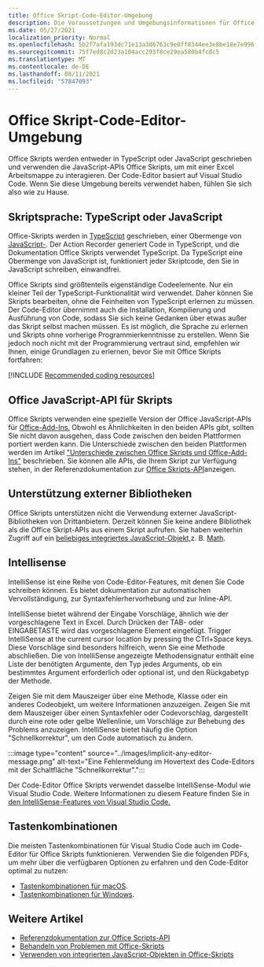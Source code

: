 ```yaml
---
title: Office Skript-Code-Editor-Umgebung
description: Die Voraussetzungen und Umgebungsinformationen für Office Skripts in Excel im Web.
ms.date: 05/27/2021
localization_priority: Normal
ms.openlocfilehash: 5b2f7afa193dc71e13a3d6763c9e8ff8344ee3e8be18e7e996f8431e03510509
ms.sourcegitcommit: 75f7ed8c2d23a104acc293f8ce29ea580b4fcdc5
ms.translationtype: MT
ms.contentlocale: de-DE
ms.lasthandoff: 08/11/2021
ms.locfileid: "57847093"
---
```

# <a name="office-scripts-code-editor-environment"></a>Office Skript-Code-Editor-Umgebung

Office Skripts werden entweder in TypeScript oder JavaScript geschrieben und verwenden die JavaScript-APIs Office Skripts, um mit einer Excel Arbeitsmappe zu interagieren. Der Code-Editor basiert auf Visual Studio Code. Wenn Sie diese Umgebung bereits verwendet haben, fühlen Sie sich also wie zu Hause.

## <a name="scripting-language-typescript-or-javascript"></a>Skriptsprache: TypeScript oder JavaScript

Office-Skripts werden in [TypeScript](https://www.typescriptlang.org/docs/home.html) geschrieben, einer Obermenge von [JavaScript-](https://developer.mozilla.org/docs/Web/JavaScript). Der Action Recorder generiert Code in TypeScript, und die Dokumentation Office Skripts verwendet TypeScript. Da TypeScript eine Obermenge von JavaScript ist, funktioniert jeder Skriptcode, den Sie in JavaScript schreiben, einwandfrei.

Office Skripts sind größtenteils eigenständige Codeelemente. Nur ein kleiner Teil der TypeScript-Funktionalität wird verwendet. Daher können Sie Skripts bearbeiten, ohne die Feinheiten von TypeScript erlernen zu müssen. Der Code-Editor übernimmt auch die Installation, Kompilierung und Ausführung von Code, sodass Sie sich keine Gedanken über etwas außer das Skript selbst machen müssen. Es ist möglich, die Sprache zu erlernen und Skripts ohne vorherige Programmierkenntnisse zu erstellen. Wenn Sie jedoch noch nicht mit der Programmierung vertraut sind, empfehlen wir Ihnen, einige Grundlagen zu erlernen, bevor Sie mit Office Skripts fortfahren:

[!INCLUDE [Recommended coding resources](../includes/coding-basics-references.md)]

## <a name="office-scripts-javascript-api"></a>Office JavaScript-API für Skripts

Office Skripts verwenden eine spezielle Version der Office JavaScript-APIs für [Office-Add-Ins.](/office/dev/add-ins/overview/index) Obwohl es Ähnlichkeiten in den beiden APIs gibt, sollten Sie nicht davon ausgehen, dass Code zwischen den beiden Plattformen portiert werden kann. Die Unterschiede zwischen den beiden Plattformen werden im Artikel ["Unterschiede zwischen Office Skripts und Office-Add-Ins"](../resources/add-ins-differences.md#apis) beschrieben. Sie können alle APIs, die Ihrem Skript zur Verfügung stehen, in der Referenzdokumentation zur [Office Skripts-API](/javascript/api/office-scripts/overview)anzeigen.

## <a name="external-library-support"></a>Unterstützung externer Bibliotheken

Office Skripts unterstützen nicht die Verwendung externer JavaScript-Bibliotheken von Drittanbietern. Derzeit können Sie keine andere Bibliothek als die Office Skript-APIs aus einem Skript aufrufen. Sie haben weiterhin Zugriff auf ein [beliebiges integriertes JavaScript-Objekt,](../develop/javascript-objects.md)z. B. [Math](https://developer.mozilla.org/docs/Web/JavaScript/Reference/Global_Objects/Math).

## <a name="intellisense"></a>Intellisense

IntelliSense ist eine Reihe von Code-Editor-Features, mit denen Sie Code schreiben können. Es bietet dokumentation zur automatischen Vervollständigung, zur Syntaxfehlerhervorhebung und zur Inline-API.

IntelliSense bietet während der Eingabe Vorschläge, ähnlich wie der vorgeschlagene Text in Excel. Durch Drücken der TAB- oder EINGABETASTE wird das vorgeschlagene Element eingefügt. Trigger IntelliSense at the current cursor location by pressing the CTrl+Space keys. Diese Vorschläge sind besonders hilfreich, wenn Sie eine Methode abschließen. Die von IntelliSense angezeigte Methodensignatur enthält eine Liste der benötigten Argumente, den Typ jedes Arguments, ob ein bestimmtes Argument erforderlich oder optional ist, und den Rückgabetyp der Methode.

Zeigen Sie mit dem Mauszeiger über eine Methode, Klasse oder ein anderes Codeobjekt, um weitere Informationen anzuzeigen. Zeigen Sie mit dem Mauszeiger über einen Syntaxfehler oder Codevorschlag, dargestellt durch eine rote oder gelbe Wellenlinie, um Vorschläge zur Behebung des Problems anzuzeigen. IntelliSense bietet häufig die Option "Schnellkorrektur", um den Code automatisch zu ändern.

:::image type="content" source="../images/implicit-any-editor-message.png" alt-text="Eine Fehlermeldung im Hovertext des Code-Editors mit der Schaltfläche &quot;Schnellkorrektur&quot;.":::

Der Code-Editor Office Skripts verwendet dasselbe IntelliSense-Modul wie Visual Studio Code. Weitere Informationen zu diesem Feature finden Sie in [den IntelliSense-Features von Visual Studio Code.](https://code.visualstudio.com/docs/editor/intellisense#_intellisense-features)

## <a name="keyboard-shortcuts"></a>Tastenkombinationen

Die meisten Tastenkombinationen für Visual Studio Code auch im Code-Editor für Office Skripts funktionieren. Verwenden Sie die folgenden PDFs, um mehr über die verfügbaren Optionen zu erfahren und den Code-Editor optimal zu nutzen:

- [Tastenkombinationen für macOS](https://code.visualstudio.com/shortcuts/keyboard-shortcuts-macos.pdf).
- [Tastenkombinationen für Windows](https://code.visualstudio.com/shortcuts/keyboard-shortcuts-windows.pdf).

## <a name="see-also"></a>Weitere Artikel

- [Referenzdokumentation zur Office Scripts-API](/javascript/api/office-scripts/overview)
- [Behandeln von Problemen mit Office-Skripts](../testing/troubleshooting.md)
- [Verwenden von integrierten JavaScript-Objekten in Office-Skripts](../develop/javascript-objects.md)
